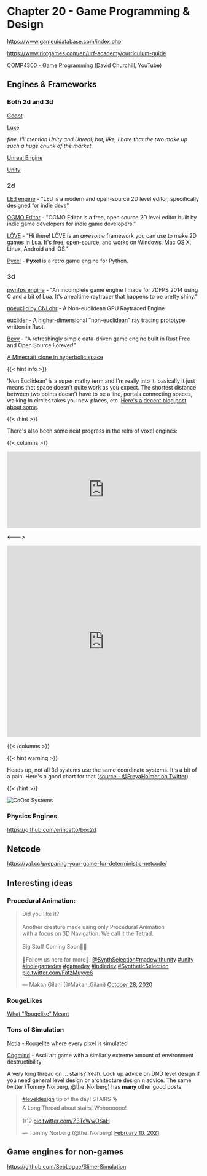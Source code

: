 # Chapter 20 - Game Programming & Design

https://www.gameuidatabase.com/index.php

https://www.riotgames.com/en/urf-academy/curriculum-guide

[COMP4300 - Game Programming (David Churchill, YouTube)](https://www.youtube.com/watch?v=LpEdZbUdDe4&list=PL_xRyXins848jkwC9Coy7B4N5XTOnQZzz)

## Engines & Frameworks

### Both 2d and 3d

[Godot](https://godotengine.org/features)

[Luxe](https://luxeengine.com)

*fine. I'll mention Unity and Unreal, but, like, I hate that the two make up such a huge chunk of the market*

[Unreal Engine](https://www.unrealengine.com/en-US/)

[Unity](https://unity.com)

### 2d

[LEd engine](https://deepnight.itch.io/led) - "LEd is a modern and open-source 2D level editor, specifically designed for indie devs"

[OGMO Editor](https://ogmoeditor.itch.io/editor) - "OGMO Editor is a free, open source 2D level editor built by indie game developers for indie game developers."

[LÖVE](https://love2d.org) - "Hi there! LÖVE is an *awesome* framework you can use to make 2D games in Lua. It's free, open-source, and works on Windows, Mac OS X, Linux, Android and iOS."

[Pyxel](https://github.com/kitao/pyxel) - **Pyxel** is a retro game engine for Python.

### 3d

[pwnfps engine](https://fanzyflani.itch.io/pwnfps-engine) - "An incomplete game engine I made for 7DFPS 2014 using C and a bit of Lua. It's a realtime raytracer that happens to be pretty shiny."

[noeuclid by CNLohr](https://github.com/cnlohr/noeuclid) - A Non-euclidean GPU Raytraced Engine

[euclider](https://github.com/Limeth/euclider) - A higher-dimensional "non-euclidean" ray tracing prototype written in Rust.

[Bevy](https://bevyengine.org/news/bevy-0-3/) - "A refreshingly simple data-driven game engine built in Rust
Free and Open Source Forever!"

[A Minecraft clone in hyperbolic space](https://www.youtube.com/watch?v=K7BwHjs0Il0)

{{< hint info >}}

'Non Euclidean' is a super mathy term and I'm really into it, basically it just means that space doesn't quite work as you expect. The shortest distance between two points doesn't have to be a line, portals connecting spaces, walking in circles takes you new places, etc. [Here's a decent blog post about some](https://zenorogue.medium.com/non-euclidean-geometry-and-games-fb46989320d4).

{{< /hint >}}

There's also been some neat progress in the relm of voxel engines:

{{< columns >}}

<iframe width="100%" height=200 src="https://www.youtube.com/embed/8ptH79R53c0" title="YouTube video player" frameborder="0" allow="accelerometer; autoplay; clipboard-write; encrypted-media; gyroscope; picture-in-picture" allowfullscreen></iframe>

<--->

<iframe width="100%" height="500" src="https://www.youtube.com/embed/i7vq-HY10hI" title="YouTube video player" frameborder="0" allow="accelerometer; autoplay; clipboard-write; encrypted-media; gyroscope; picture-in-picture" allowfullscreen></iframe>

{{< /columns >}}



{{< hint warning >}}

Heads up, not all 3d systems use the same coordinate systems. It's a bit of a pain. Here's a good chart for that ([source - @FreyaHolmer on Twitter](https://twitter.com/FreyaHolmer/status/1325556229410861056/photo/1))

{{< /hint >}}

![CoOrd Systems](/eng/coordinatesystems.webp)



### Physics Engines

https://github.com/erincatto/box2d

## Netcode

https://yal.cc/preparing-your-game-for-deterministic-netcode/


## Interesting ideas

### Procedural Animation:

<blockquote class="twitter-tweet"><p lang="en" dir="ltr">Did you like it?<br><br>Another creature made using only Procedural Animation<br>with a focus on 3D Navigation. We call it the Tetrad.<br><br>Big Stuff Coming Soon👀👀<br><br>🧬Follow us here for more🧬: <a href="https://twitter.com/SynthSelection?ref_src=twsrc%5Etfw">@SynthSelection</a><a href="https://twitter.com/hashtag/madewithunity?src=hash&amp;ref_src=twsrc%5Etfw">#madewithunity</a> <a href="https://twitter.com/hashtag/unity?src=hash&amp;ref_src=twsrc%5Etfw">#unity</a> <a href="https://twitter.com/hashtag/indiegamedev?src=hash&amp;ref_src=twsrc%5Etfw">#indiegamedev</a> <a href="https://twitter.com/hashtag/gamedev?src=hash&amp;ref_src=twsrc%5Etfw">#gamedev</a> <a href="https://twitter.com/hashtag/indiedev?src=hash&amp;ref_src=twsrc%5Etfw">#indiedev</a> <a href="https://twitter.com/hashtag/SyntheticSelection?src=hash&amp;ref_src=twsrc%5Etfw">#SyntheticSelection</a> <a href="https://t.co/FatzMuyyc6">pic.twitter.com/FatzMuyyc6</a></p>&mdash; Makan Gilani (@Makan_Gilani) <a href="https://twitter.com/Makan_Gilani/status/1321495500575641602?ref_src=twsrc%5Etfw">October 28, 2020</a></blockquote> <script async src="https://platform.twitter.com/widgets.js" charset="utf-8"></script>

### RougeLikes

[What "Rougelike" Meant](https://zenorogue.medium.com/what-roguelike-meant-fb8b0e1601a)

### Tons of Simulation

[Notia](https://noitagame.com) - Rougelite where every pixel is simulated

[Cogmind](https://www.gridsagegames.com/cogmind/) - Ascii art game with a similarly extreme amount of environment destructibility

A very long thread on ... stairs? Yeah. Look up advice on DND level design if you need general level design or architecture design n advice. The same twitter (Tommy Norberg, @the_Norberg) has **many** other good posts

<blockquote class="twitter-tweet"><p lang="en" dir="ltr"><a href="https://twitter.com/hashtag/leveldesign?src=hash&amp;ref_src=twsrc%5Etfw">#leveldesign</a> tip of the day! STAIRS 🪜<br>A Long Thread about stairs! Wohoooooo!<br><br>1/12 <a href="https://t.co/Z3TcWwOSaH">pic.twitter.com/Z3TcWwOSaH</a></p>&mdash; Tommy Norberg (@the_Norberg) <a href="https://twitter.com/the_Norberg/status/1359516288087973888?ref_src=twsrc%5Etfw">February 10, 2021</a></blockquote> <script async src="https://platform.twitter.com/widgets.js" charset="utf-8"></script>

## Game engines for non-games

https://github.com/SebLague/Slime-Simulation

